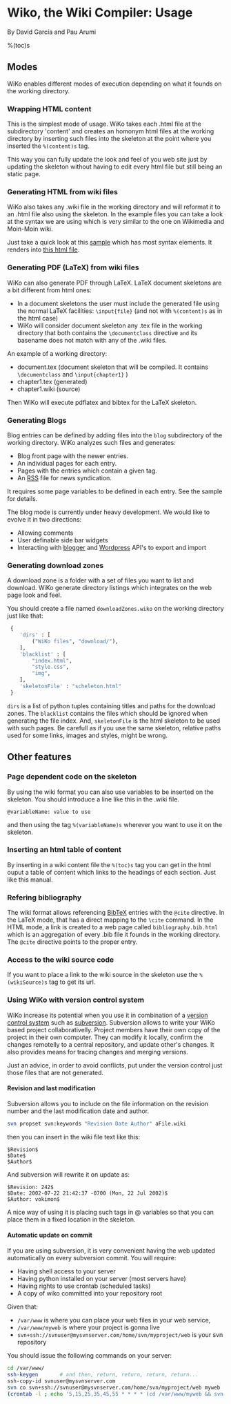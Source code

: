 ﻿# Wiko, the Wiki Compiler: Usage

By David García and Pau Arumi

%(toc)s

## Modes

WiKo enables different modes of execution
depending on what it founds on the working directory.

### Wrapping HTML content

This is the simplest mode of usage.
WiKo takes each .html file at the subdirectory 'content'
and creates an homonym html files at the working
directory by inserting such files into the skeleton
at the point where you inserted the `%(content)s` tag.

This way you can fully update the look and feel of you web site
just by updating the skeleton without having to edit every html file
but still being an static page.

<!-- [[wikosample-htmlcontent.zip Sample WiKo project using html content]] -->

### Generating HTML from wiki files

WiKo also takes any .wiki file in the working directory
and will reformat it to an .html file also using the skeleton.
In the example files you can take a look at the syntax we are using
which is very similar to the one on Wikimedia and Moin-Moin wiki.

Just take a quick look at this [sample](Sample.wiki) which has most syntax elements.
It renders into [this html file](Sample.html).

<!-- [[wikosample-wikicontent.zip Sample WiKo project using wiki content]] -->

### Generating PDF (LaTeX) from wiki files

WiKo can also generate PDF through LaTeX. LaTeX document skeletons are a bit different from html ones:
* In a document skeletons the user must include the generated file using the normal LaTeX facilities: `\input{file}` (and not with `%(content)s` as in the html case)
* WiKo will consider document skeleton any .tex file in the working directory that both contains the `\documentclass` directive `and` its basename does not match with any of the .wiki files.

An example of a working directory:
* document.tex (document skeleton that will be compiled. It contains `\documentclass` and `\input{chapter1}` )
* chapter1.tex (generated)
* chapter1.wiki (source)

Then WiKo will execute pdflatex and bibtex for the LaTeX skeleton.



<!-- [[wikosample-article.zip Sample WiKo project for a PDF article]] -->

### Generating Blogs

Blog entries can be defined by adding files into the
`blog` subdirectory of the working directory.
WiKo analyzes such files and generates:
* Blog front page with the newer entries.
* An individual pages for each entry.
* Pages with the entries which contain a given tag.
* An [RSS](http://en.wikipedia.org/wiki/Rss) file for news syndication.

It requires some page variables to be defined in each entry.
See the sample for details.

The blog mode is currently under heavy development.
We would like to evolve it in two directions:
* Allowing comments
* User definable side bar widgets
* Interacting with [blogger](http://www.blogger.com) and [Wordpress](http://www.wordpress.org) API's to export and import

<!-- [[wikosample-blog.zip Sample WiKo project for a blog]] -->

### Generating download zones

A download zone is a folder with a set of files you want to list and download.
WiKo generate directory listings which integrates on the web page look and feel.

You should create a file named `downloadZones.wiko` on the working directory
just like that:
```python
 {
	'dirs' : [
		("WiKo files", "download/"),
	],
	'blacklist' : [
		"index.html",
		"style.css",
		"img",
	],
	'skeletonFile' : "scheleton.html"
 }
```


`dirs` is a list of python tuples containing titles and paths for the download zones.
The `blacklist` contains the files which should be ignored when generating the file index.
And, `skeletonFile` is the html skeleton to be used with such pages.
Be carefull as if you use the same skeleton, relative paths used for some links, images and styles,
might be wrong.


## Other features

### Page dependent code on the skeleton

By using the wiki format you can also use variables to be inserted
on the skeleton.
You should introduce a line like this in the .wiki file.

	@variableName: value to use

and then using the tag `%(variableName)s` wherever you want to use it on the skeleton.

### Inserting an html table of content

By inserting in a wiki content file the `%(toc)s` tag you can get
in the html ouput a table of content which links to the headings of each section.
Just like this manual.

### Refering bibliography

The wiki format allows referencing [BibTeX](http://en.wikipedia.org/wiki/Bibtex) entries
with the `@cite` directive.
In the LaTeX mode, that has a direct mapping to the `\cite` command.
In the HTML mode, a link is created to a web page called `bibliography.bib.html`
which is an aggregation of every .bib file it founds in the working directory.
The `@cite` directive points to the proper entry.

### Access to the wiki source code

If you want to place a link to the wiki source in the skeleton
use the `%(wikiSource)s` tag to get its url.

### Using WiKo with version control system

WiKo increase its potential when you use it in combination of a
[version control system](http://en.wikipedia.org/wiki/Version_control_system)
such as [subversion](http://subversion.tigris.org/).
Subversion allows to write your WiKo based project collaborativelly.
Project members have their own copy of the project in their own computer.
They can modify it locally, confirm the changes remotelly to a central repository,
and update other's changes.
It also provides means for tracing changes and merging versions.

Just an advice, in order to avoid conflicts,
put under the version control just those files that are not generated.

#### Revision and last modification

Subversion allows you to include on the file information on the revision
number and the last modification date and author.

```bash
svn propset svn:keywords "Revision Date Author" aFile.wiki
```

then you can insert in the wiki file text like this:

	$Revision$
	$Date$
	$Author$

And subversion will rewrite it on update as:

	$Revision: 242$
	$Date: 2002-07-22 21:42:37 -0700 (Mon, 22 Jul 2002)$
	$Author: vokimon$

A nice way of using it is placing such tags in @ variables
so that you can place them in a fixed location in the skeleton.

#### Automatic update on commit

If you are using subversion, it is very convenient having
the web updated automatically on every subversion commit.
You will require:

* Having shell access to your server
* Having python installed on your server (most servers have)
* Having rights to use crontab (scheduled tasks)
* A copy of wiko committed into your repository root

Given that:

* `/var/www` is where you can place your web files in your web service,
* `/var/www/myweb` is where your project is gonna live
* `svn+ssh://svnuser@mysvnserver.com/home/svn/myproject/web` is your svn repository

You should issue the following commands on your server:

```bash
cd /var/www/
ssh-keygen       # and then, return, return, return, return...
ssh-copy-id svnuser@mysvnserver.com
svn co svn+ssh://svnuser@mysvnserver.com/home/svn/myproject/web myweb
(crontab -l ; echo '5,15,25,35,45,55 * * * * (cd /var/www/myweb && svn up && ./wiko) 2>&1 | cat > /var/www/myweb/err') | crontab -
```






